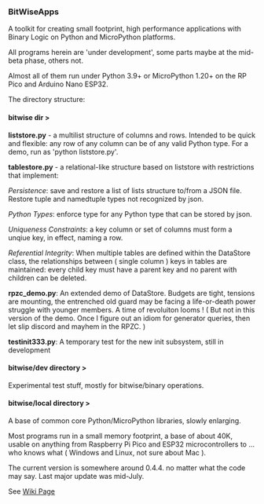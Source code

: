 ### BitWiseApps

A toolkit for creating small footprint, high performance applications with Binary Logic on Python and MicroPython platforms.

All programs herein are 'under development', some parts maybe at the mid-beta phase, others not.

Almost all of them run under Python 3.9+ or MicroPython 1.20+ on the RP Pico and Arduino Nano ESP32.

The directory structure:

#### bitwise dir >

**liststore.py** - a multilist structure of columns and rows.  Intended to be quick and flexible: any row of any column can be of any valid Python type.  For a demo, run as 'python liststore.py'.
    
**tablestore.py** - a relational-like structure based on liststore with restrictions that implement:

*Persistence*: save and restore a list of lists structure to/from a JSON file.  Restore tuple and namedtuple types not recognized by json.   

*Python Types*: enforce type for any Python type that can be stored by json. 

*Uniqueness Constraints*: a key column or set of columns must form a unqiue key, in effect, naming a row.

*Referential Integrity*: When multiple tables are defined within the DataStore class, the relationships between ( single column ) keys in tables are maintained: every child key must have a parent key and no parent with children can be deleted.

**rpzc_demo.py**: An extended demo of DataStore.  Budgets are tight, tensions are mounting, the entrenched old guard may be facing a life-or-death power struggle with younger members.  A time of revoluiton looms !  ( But not in this version of the demo.  Once I figure out an idiom for generator queries, then let slip discord and mayhem in the RPZC. )     

**testinit333.py**: A temporary test for the new init subsystem, still in development

#### bitwise/dev directory >

Experimental test stuff, mostly for bitwise/binary operations.  

#### bitwise/local directory >

A base of common core Python/MicroPython libraries, slowly enlarging.

Most programs run in a small memory footprint, a base of about 40K, usable on anything from Raspberry Pi Pico and ESP32 microcontrollers to ... who knows what ( Windows and Linux, not sure about Mac ). 

The current version is somewhere around 0.4.4. no matter what the code may say.  Last major update was mid-July.

 

See [Wiki Page](https://github.com/billbreit/BitWiseApps/wiki)
